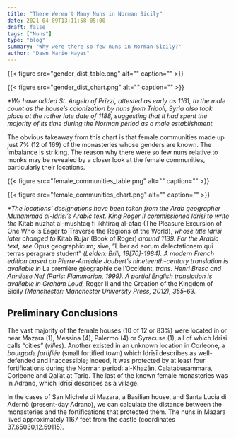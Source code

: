 ```yaml
---
title: "There Weren't Many Nuns in Norman Sicily"
date: 2021-04-09T13:11:58-05:00
draft: false
tags: ["Nuns"]
type: "blog"
summary: "Why were there so few nuns in Norman Sicily?"
author: "Dawn Marie Hayes"
---
```


{{< figure src="gender_dist_table.png" alt="" caption="" >}}

{{< figure src="gender_dist_chart.png" alt="" caption="" >}}

_*We have added St. Angelo of Prizzi, attested as early as 1161, to the male count as the house’s colonization by nuns from Tripoli, Syria also took place at the rather late date of 1188, suggesting that it had spent the majority of its time during the Norman period as a male establishment._

The obvious takeaway from this chart is that female communities made up just 7% (12 of 169) of the monasteries whose genders are known. The imbalance is striking. The reason why there were so few nuns relative to monks may be revealed by a closer look at the female communities, particularly their locations.

{{< figure src="female_communities_table.png" alt="" caption="" >}}

{{< figure src="female_communities_chart.png" alt="" caption="" >}}

_*The locations’ designations have been taken from the Arab geographer Muhammad al-Idrisi’s Arabic text.  King Roger II commissioned Idrisi to write the_ Kitāb nuzhat al-mushtāq fī ikhtirāq al-āfāq (The Pleasure Excursion of One Who Is Eager to Traverse the Regions of the World), _whose title Idrisi later changed to_ Kitab Rujar (Book of Roger) _around 1139. For the Arabic text, see_ Opus geographicum; sive, “Liber ad eorum delectationem qui terras peragrare student” _(Leiden: Brill, 19[70]-1984). A modern French edition based on Pierre-Amédée Jaubert’s nineteenth-century translation is available in_ La première géographie de l’Occident, _trans. Henri Bresc and Annliese Nef (Paris: Flammarion, 1999). A partial English translation is available in Graham Loud,_ Roger II and the Creation of the Kingdom of Sicily _(Manchester: Manchester University Press, 2012), 355-63._

## Preliminary Conclusions

The vast majority of the female houses (10 of 12 or 83%) were located in or near Mazara (1), Messina (4), Palermo (4) or Syracuse (1), all of which Idrisi calls “cities” (_villes_). Another existed in an unknown location in Corleone, a _bourgade fortifiée_ (small fortified town) which Idrīsī describes as well-defended and inaccessible; indeed, it was protected by at least four fortifications during the Norman period: al-Khazân, Calatabusammara, Corleone and Qal’at at Tariq. The last of the known female monasteries was in Adrano, which Idrīsī describes as a village. 

In the cases of San Michele di Mazara, a Basilian house, and Santa Lucia di Adernò (present-day Adrano), we can calculate the distance between the monasteries and the fortifications that protected them. The nuns in Mazara lived approximately 1167 feet from the castle (coordinates 37.65030,12.59115). 
